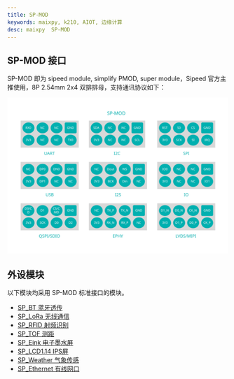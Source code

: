 ```yaml
---
title: SP-MOD
keywords: maixpy, k210, AIOT, 边缘计算
desc: maixpy  SP-MOD
---
```



## SP-MOD 接口

SP-MOD 即为 sipeed module, simplify PMOD, super module，Sipeed 官方主推使用，8P 2.54mm 2x4 双排排母，支持通讯协议如下：

![](./../../../assets/hardware/module_spmod/sp_mod.svg)

## 外设模块

以下模块均采用 SP-MOD 标准接口的模块。

* [SP_BT 蓝牙透传](./sp_bt.md)
* [SP_LoRa 无线通信](./sp_lora.md)
* [SP_RFID 射频识别](./sp_rfid.md)
* [SP_TOF 测距](./sp_tof.md)
* [SP_Eink 电子墨水屏](./sp_eink.md)
* [SP_LCD1.14 IPS屏](./sp_lcd1.14.md)
* [SP_Weather 气象传感](./sp_weather.md)
* [SP_Ethernet 有线网口](./sp_ethernet.md)
